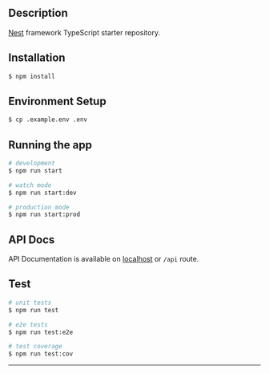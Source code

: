 ## Description

[Nest](https://github.com/nestjs/nest) framework TypeScript starter repository.

## Installation

```bash
$ npm install
```

## Environment Setup
```bash
$ cp .example.env .env
```

## Running the app

```bash
# development
$ npm run start

# watch mode
$ npm run start:dev

# production mode
$ npm run start:prod
```
## API Docs
API Documentation is available on [localhost](http://localhost:3000/api) or `/api` route.

## Test

```bash
# unit tests
$ npm run test

# e2e tests
$ npm run test:e2e

# test coverage
$ npm run test:cov
```

---